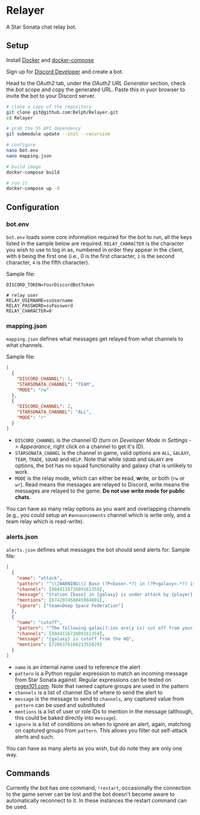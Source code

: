 # Relayer
A Star Sonata chat relay bot.

## Setup
Install [Docker](https://hub.docker.com/search?q=&type=edition&offering=community) and [docker-compose](https://docs.docker.com/compose/install/)

Sign up for [Discord Developer](https://discord.com/developers/applications) and create a bot.

Head to the OAuth2 tab, under the *OAuth2 URL Generator* section, check the *bot* scope and copy the generated URL. Paste this in yuor browser to invite the bot to your Discord server.

```bash
# clone a copy of the repository
git clone git@github.com:Delph/Relayer.git
cd Relayer

# grab the SS API dependency
git submodule update --init --recursive

# configure
nano bot.env
nano mapping.json

# build image
docker-compose build

# run it
docker-compose up -d
```

## Configuration
### bot.env
`bot.env` loads some core information required for the bot to run, all the keys listed in the sample below are required.
`RELAY_CHARACTER` is the character you wish to use to log in as, numbered in order they appear in the client, with `0` being the first one (i.e., 0 is the first character, `1` is the second character, `4` is the fifth character).

Sample file:
```
DISCORD_TOKEN=YourDiscordBotToken

# relay user
RELAY_USERNAME=ssUsername
RELAY_PASSWORD=ssPassword
RELAY_CHARACTER=0
```

### mapping.json
`mapping.json` defines what messages get relayed from what channels to what channels.

Sample file:
```json
[
  {
    "DISCORD_CHANNEL": 1,
    "STARSONATA_CHANNEL": "TEAM",
    "MODE": "rw"
  },
  {
    "DISCORD_CHANNEL": 2,
    "STARSONATA_CHANNEL": "ALL",
    "MODE": "r"
  }
]
```
* `DISCORD_CHANNEL` is the channel ID (turn on *Developer Mode* in *Settings -> Appearance*, right click on a channel to get it's ID).
* `STARSONATA_CHANEL` is the channel in game, valid options are `ALL`, `GALAXY`, `TEAM`, `TRADE`, `SQUAD` and `HELP`. Note that while `SQUAD` and `GALAXY` are options, the bot has no squad functionality and galaxy chat is unlikely to work.
* `MODE` is the relay mode, which can either be **r**ead, **w**rite, or both (`rw` or `wr`). Read means the messages are relayed to Discord, write means the messages are relayed to the game. **Do not use write mode for public chats**.

You can have as many relay options as you want and overlapping channels (e.g., you could setup an `#announcements` channel which is write only, and a team relay which is read-write).

### alerts.json
`alerts.json` defines what messages the bot should send alerts for.
Sample file:
```json
[
  {
    "name": "attack",
    "pattern": "^\\[WARNING\\] Base (?P<base>.*?) in (?P<galaxy>.*?) is under attack from player (?P<player>.*?)(?: on team (?P<team>.*?))?$",
    "channels": [804411672609161359],
    "message": "Station {base} in {galaxy} is under attack by {player} on team {team}",
    "mentions": [674207458045984801],
    "ignore": ["team=Deep Space Federation"]
  },
  {
    "name": "cutoff",
    "pattern": "^The following galax(?:ies are|y is) cut off from your HQ galaxy and will be unowned after 24 hours: (?P<galaxy>.*) \\((?P<time>.*)\\)$",
    "channels": [804411672609161359],
    "message": "{galaxy} is cutoff from the HQ",
    "mentions": [720637616621355029]
  }
]
```
* `name` is an internal name used to reference the alert
* `pattern` is a Python regular expression to match an incoming message from Star Sonata against. Regular expressions can be tested on [regex101.com](https://regex101.com). Note that named capture groups are used in the pattern
* `channels` is a list of channel IDs of where to send the alert to
* `message` is the message to send to `channels`, any captured value from `pattern` can be used and substituted
* `mentions` is a list of user or role IDs to mention in the message (although, this could be baked directly into `message`).
* `ignore` is a list of conditions on when to ignore an alert, again, matching on captured groups from `pattern`. This allows you filter out self-attack alerts and such.

You can have as many alerts as you wish, but do note they are only one way.

## Commands
Currently the bot has one command, `!restart`, occasionally the connection to the game server can be lost and the bot doesn't become aware to automatically reconnect to it. In these instances the restart command can be used.
